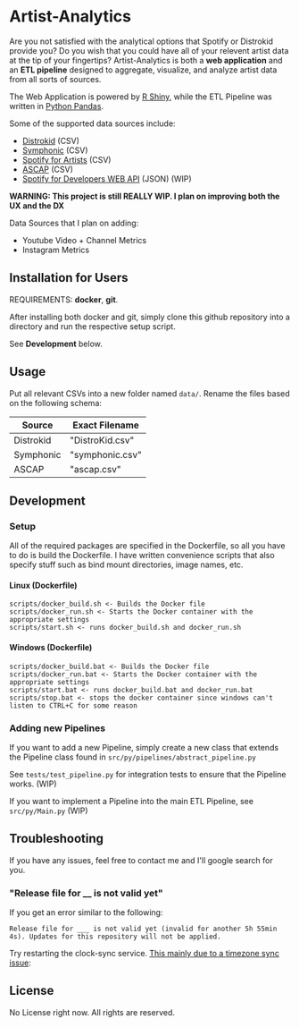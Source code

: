 # Artist-Analytics

Are you not satisfied with the analytical options that Spotify or Distrokid provide you?
Do you wish that you could have all of your relevent artist data at the tip of your fingertips?
Artist-Analytics is both a **web application** and an **ETL pipeline** designed to aggregate, visualize, and analyze artist data from all sorts of sources.

The Web Application is powered by [R Shiny](https://shiny.rstudio.com/), while the ETL Pipeline was written in [Python Pandas](https://pandas.pydata.org/).

Some of the supported data sources include:

- [Distrokid](https://distrokid.com/) (CSV)
- [Symphonic](https://symphonic.com/) (CSV)
- [Spotify for Artists](https://artists.spotify.com/) (CSV)
- [ASCAP](https://www.ascap.com/) (CSV)
- [Spotify for Developers WEB API](https://developer.spotify.com/documentation/web-api/) (JSON) (WIP)

**WARNING: This project is still REALLY WIP. I plan on improving both the UX and the DX**

Data Sources that I plan on adding:

- Youtube Video + Channel Metrics
- Instagram Metrics

## Installation for Users

REQUIREMENTS: **docker**, **git**.

After installing both docker and git, simply clone this github repository into a directory and run the respective setup script.

See **Development** below. 
 
## Usage

Put all relevant CSVs into a new folder named `data/`. Rename the files based on the following schema:
    
| Source | Exact Filename |
| -------| -------------- |
| Distrokid | "DistroKid.csv" |
| Symphonic | "symphonic.csv" |
| ASCAP | "ascap.csv" |

## Development

### Setup

All of the required packages are specified in the Dockerfile, so all you have to do is build the Dockerfile. I have written convenience scripts that also specify stuff such as bind mount directories, image names, etc.

#### Linux (Dockerfile)

    scripts/docker_build.sh <- Builds the Docker file
    scripts/docker_run.sh <- Starts the Docker container with the appropriate settings
    scripts/start.sh <- runs docker_build.sh and docker_run.sh

#### Windows (Dockerfile)

    scripts/docker_build.bat <- Builds the Docker file
    scripts/docker_run.bat <- Starts the Docker container with the appropriate settings
    scripts/start.bat <- runs docker_build.bat and docker_run.bat
    scripts/stop.bat <- stops the docker container since windows can't listen to CTRL+C for some reason

### Adding new Pipelines

If you want to add a new Pipeline, simply create a new class that extends the Pipeline class found in `src/py/pipelines/abstract_pipeline.py`

See `tests/test_pipeline.py` for integration tests to ensure that the Pipeline works. (WIP)

If you want to implement a Pipeline into the main ETL Pipeline, see `src/py/Main.py` (WIP)

## Troubleshooting

If you have any issues, feel free to contact me and I'll google search for you.

### "Release file for __ is not valid yet"

If you get an error similar to the following:

    Release file for ___ is not valid yet (invalid for another 5h 55min 4s). Updates for this repository will not be applied.

Try restarting the clock-sync service. [This mainly due to a timezone sync issue](https://askubuntu.com/questions/1059217/getting-release-is-not-valid-yet-while-updating-ubuntu-docker-container):

## License

No License right now. All rights are reserved.
